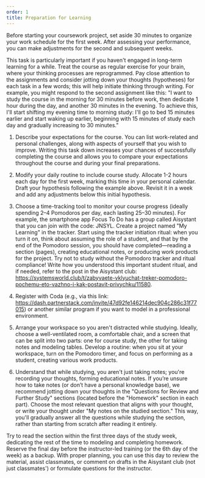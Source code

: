 ```yaml
---
order: 1
title: Preparation for Learning
---
```


Before starting your coursework project, set aside 30 minutes to organize your work schedule for the first week. After assessing your performance, you can make adjustments for the second and subsequent weeks.

This task is particularly important if you haven't engaged in long-term learning for a while. Treat the course as regular exercise for your brain, where your thinking processes are reprogrammed. Pay close attention to the assignments and consider jotting down your thoughts (hypotheses) for each task in a few words; this will help initiate thinking through writing. For example, you might respond to the second assignment like this: "I want to study the course in the morning for 30 minutes before work, then dedicate 1 hour during the day, and another 30 minutes in the evening. To achieve this, I'll start shifting my evening time to morning study: I'll go to bed 15 minutes earlier and start waking up earlier, beginning with 15 minutes of study each day and gradually increasing to 30 minutes."

1. Describe your expectations for the course. You can list work-related and personal challenges, along with aspects of yourself that you wish to improve. Writing this task down increases your chances of successfully completing the course and allows you to compare your expectations throughout the course and during your final preparations.

2. Modify your daily routine to include course study. Allocate 1-2 hours each day for the first week, marking this time in your personal calendar. Draft your hypothesis following the example above. Revisit it in a week and add any adjustments below this initial hypothesis.

3. Choose a time-tracking tool to monitor your course progress (ideally spending 2–4 Pomodoros per day, each lasting 25–30 minutes). For example, the smartphone app Focus To Do has a group called Aisystant that you can join with the code: JNSYL. Create a project named "My Learning" in the tracker. Start using the tracker initiation ritual: when you turn it on, think about assuming the role of a student, and that by the end of the Pomodoro session, you should have completed—reading a section (pages), creating educational notes, or producing work products for the project. Try not to study without the Pomodoro tracker and ritual compliance! Write how you understood this important student ritual, and if needed, refer to the post in the Aisystant club: https://systemsworld.club/t/zabyvaete-vklyuchat-treker-pomodoro-pochemu-eto-vazhno-i-kak-postavit-privychku/11580.

4. Register with Coda (e.g., via this link: <https://dash.partnerstack.com/invite/47d92fe146214dec904c286c31f77015>) or another similar program if you want to model in a professional environment.

5. Arrange your workspace so you aren't distracted while studying. Ideally, choose a well-ventilated room, a comfortable chair, and a screen that can be split into two parts: one for course study, the other for taking notes and modeling tables. Develop a routine: when you sit at your workspace, turn on the Pomodoro timer, and focus on performing as a student, creating various work products.

6. Understand that while studying, you aren't just taking notes; you're recording your thoughts, forming educational notes. If you’re unsure how to take notes (or don’t have a personal knowledge base), we recommend jotting down your thoughts in the "Questions for Review and Further Study" sections (located before the "Homework" section in each part). Choose the most relevant question that aligns with your thought, or write your thought under "My notes on the studied section." This way, you'll gradually answer all the questions while studying the section, rather than starting from scratch after reading it entirely.

Try to read the section within the first three days of the study week, dedicating the rest of the time to modeling and completing homework. Reserve the final day before the instructor-led training (or the 6th day of the week) as a backup. With proper planning, you can use this day to review the material, assist classmates, or comment on drafts in the Aisystant club (not just classmates') or formulate questions for the instructor.